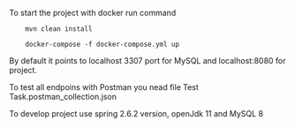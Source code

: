 To start the project with docker run command
 	 	
        mvn clean install
 	 	
        docker-compose -f docker-compose.yml up
 
By default it points to localhost 3307 port for MySQL and localhost:8080 for project.



To test all endpoins with Postman you nead file Test Task.postman_collection.json



To develop project use spring 2.6.2 version, openJdk 11 and MySQL 8
